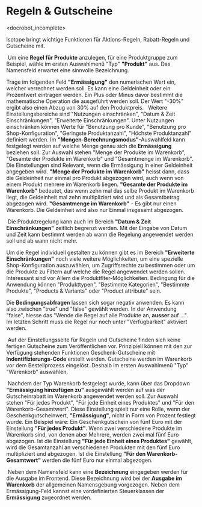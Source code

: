 # Regeln & Gutscheine

<docrobot_incomplete>

Isotope bringt wichtige Funktionen für Aktions-Regeln, Rabatt-Regeln und Gutscheine mit.

 Um eine **Regel für Produkte** anzulegen, für eine Produktgruppe zum Beispiel, wähle im ersten Auswahlmenü "Typ" **"Produkt"** aus. Das Namensfeld erwartet eine sinnvolle Bezeichnung.

Trage im folgenden Feld **"Ermässigung"** den numerischen Wert ein, welcher verrechnet werden soll. Es kann eine Geldeinheit oder ein Prozentwert eintragen werden. Ein Plus oder Minus davor bestimmt die mathematische Operation die ausgeführt werden soll. Der Wert "-30%" ergibt also einen Abzug von 30% auf den Produktpreis.  
Weitere Einstellungsbereiche sind "Nutzungen einschränken", "Datum & Zeit Einschränkungen", "Erweiterte Einschränkungen". Unter Nutzungen einschränken können Werte für "Benutzung pro Kunde", "Benutzung pro Shop-Konfiguration", "Geringste Produktanzahl", "Höchste Produktanzahl" definiert werden. Im **"Mengen-Berechnungsmodus"**-Auswahlfeld kann festgelegt werden auf welche Menge genau sich die **Ermässigung** beziehen soll. Zur Auswahl stehen "Menge der Produkte im Warenkorb", "Gesamte der Produkte im Warenkorb" und "Gesamtmenge im Warenkorb". Die Einstellungen sind Relevant, wenn die Ermässigung in einer Geldeinheit angegeben wird. **"Menge der Produkte im Warenkorb"** heisst dann, dass die Geldeinheit nur einmal pro Produkt abgezogen wird, auch wenn von einem Produkt mehrere im Warenkorb liegen. **"Gesamte der Produkte im Warenkorb"** bedeutet, das wenn zehn mal das selbe Produkt im Warenkorb liegt, die Geldeinheit mal zehn multipliziert wird und als Gesamtbetrag abgezogen wird. **"Gesamtmenge im Warenkorb"** - Es gibt nur einen Warenkorb. Die Geldeinheit wird also nur Einmal insgesamt abgezogen.

 Die Produktregelung kann auch im Bereich **"Datum & Zeit Einschränkungen"** zeitlich begrenzt werden. Mit der Eingabe von Datum und Zeit kann bestimmt werden ab wann die Regelung angewendet werden soll und ab wann nicht mehr.


Um die Regel individuell gestalten zu können gibt es im Bereich **"Erweiterte Einschränkungen"** noch viele weitere Möglichkeiten, um eine spezielle Shop-Konfiguration auszuwählen, um Zugriffsrechte zu bestimmen oder um die Produkte zu Filtern auf welche die Regel angewendet werden sollen. Interessant sind vor Allem die Produktflter-Möglichkeiten. Bedingung für die Anwendung können "Produkttypen", "Bestimmte Kategorien", "Bestimmte Produkte", "Products & Variants" oder "Product attribute" sein.


Die **Bedingungsabfragen** lassen sich sogar negativ anwenden. Es kann also zwischen "true" und "false" gewählt werden. In der Anwendung "false", hiesse das "Wende die Regel auf alle Produkte an, **ausser** auf …".  Im letzten Schritt muss die Regel nur noch unter "Verfügbarkeit" aktiviert werden.

 Auf der Einstellungsseite für Regeln und Gutscheine finden sich keine fertigen Gutscheine zum Veröffentlichen vor. Prinzipiell können mit den zur Verfügung stehenden Funktionen Geschenk-Gutscheine mit **Indentifizierungs-Code** erstellt werden.  Gutscheine werden im Warenkorb vor dem  Bestellprozess eingelöst. Deshalb im ersten Auswahlmenü "Typ" "Warenkorb" auswählen.

 Nachdem der Typ Warenkorb festgelegt wurde, kann über das Dropdown **"Ermässigung hinzufügen zu"** ausgewählt werden auf was der Gutscheinrabatt im Warenkorb angewendet werden soll. Zur Auswahl stehen "Für jedes Produkt", "Für jede Einheit eines Produktes" und "Für den Warenkorb-Gesamtwert". Diese Einstellung spielt nur eine Rolle, wenn der Geschenkgutscheinwert, **"Ermässigung"**, nicht in Form von Prozent festlegt wurde. Ein Beispiel wäre: Ein Geschenkgutschein von fünf Euro mit der Einstellung **"Für jedes Produkt"**. Wenn zwei verschiedene Produkte im Warenkorb sind, von denen aber Mehrere, werden zwei mal fünf Euro abgezogen. Ist die Einstellung **"Für jede Einheit eines Produktes"** gewählt, wird die Gesamtanzahl an verschiedenen Produkten mit den fünf Euro multipliziert und abgezogen. Ist die Einstellung  **"Für den Warenkorb-Gesamtwert"** werden die fünf Euro nur einmal abgezogen.

 Neben dem Namensfeld kann eine **Bezeichnung** eingegeben werden für die Ausgabe im Frontend. Diese Bezeichnung wird bei der **Ausgabe im Warenkorb** der allgemeinen Namensgebung vorgezogen. Neben dem Ermässigung-Feld kannst eine vordefinierten Steuerklassen der **Ermässigung** zugeordnet werden.